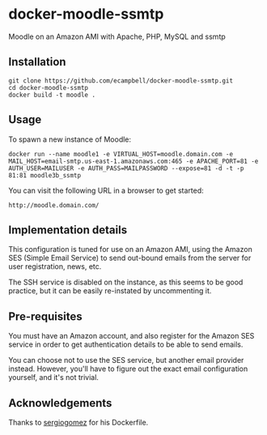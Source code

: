 docker-moodle-ssmtp
===================

Moodle on an Amazon AMI with Apache, PHP, MySQL and ssmtp

## Installation

```
git clone https://github.com/ecampbell/docker-moodle-ssmtp.git
cd docker-moodle-ssmtp
docker build -t moodle .
```

## Usage

To spawn a new instance of Moodle:

```
docker run --name moodle1 -e VIRTUAL_HOST=moodle.domain.com -e MAIL_HOST=email-smtp.us-east-1.amazonaws.com:465 -e APACHE_PORT=81 -e AUTH_USER=MAILUSER -e AUTH_PASS=MAILPASSWORD --expose=81 -d -t -p 81:81 moodle3b_ssmtp
```

You can visit the following URL in a browser to get started:

```
http://moodle.domain.com/
```

## Implementation details

This configuration is tuned for use on an Amazon AMI, using the Amazon SES (Simple Email Service)
to send out-bound emails from the server for user registration, news, etc.

The SSH service is disabled on the instance, as this seems to be good practice, but it can be
easily re-instated by uncommenting it.

## Pre-requisites

You must have an Amazon account, and also register for the Amazon SES service in order to
get authentication details to be able to send emails.

You can choose not to use the SES service, but another email provider instead. 
However, you'll have to figure out the exact email configuration yourself, and it's
not trivial.



## Acknowledgements

Thanks to [sergiogomez](https://github.com/sergiogomez) for his Dockerfile.